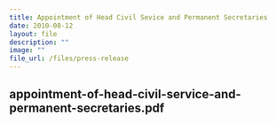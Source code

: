 ```yaml
---
title: Appointment of Head Civil Sevice and Permanent Secretaries
date: 2010-08-12
layout: file
description: ""
image: ""
file_url: /files/press-release
---
```


appointment-of-head-civil-service-and-permanent-secretaries.pdf
---
